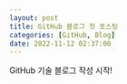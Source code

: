 ```yaml
---
layout: post
title: GitHub 블로그 첫 포스팅
categories: [GitHub, Blog]
date: 2022-11-12 02:37:00
---
```


GitHub 기술 블로그 작성 시작!